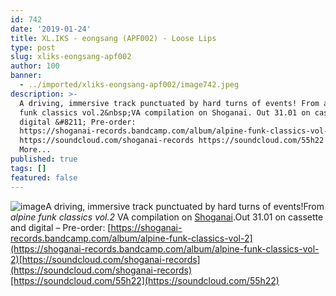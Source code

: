 ```yaml
---
id: 742
date: '2019-01-24'
title: XL.IKS - eongsang (APF002) - Loose Lips
type: post
slug: xliks-eongsang-apf002
author: 100
banner:
  - ../imported/xliks-eongsang-apf002/image742.jpeg
description: >-
  A driving, immersive track punctuated by hard turns of events! From alpine
  funk classics vol.2&nbsp;VA compilation on Shoganai. Out 31.01 on cassette and
  digital &#8211; Pre-order:
  https://shoganai-records.bandcamp.com/album/alpine-funk-classics-vol-2
  https://soundcloud.com/shoganai-records https://soundcloud.com/55h22 [...]Read
  More...
published: true
tags: []
featured: false
---
```

![image](../../imported/xliks-eongsang-apf002/image742.jpeg)A driving, immersive track punctuated by hard turns of events!From _alpine funk classics vol.2_ VA compilation on [Shoganai](https://bit.ly/SHGN-BC).Out 31.01 on cassette and digital – Pre-order: [https://shoganai-records.bandcamp.com/album/alpine-funk-classics-vol-2](https://shoganai-records.bandcamp.com/album/alpine-funk-classics-vol-2)[https://soundcloud.com/shoganai-records](https://soundcloud.com/shoganai-records)[https://soundcloud.com/55h22](https://soundcloud.com/55h22)